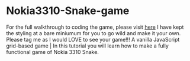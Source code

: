 # Nokia3310-Snake-game
For the full walkthrough to coding the game, please visit [here](https://www.youtube.com/channel/UCOvPKFvyNqzrebxDiSsUgpA)  I have kept the styling at a bare miniumum for you to go wild and make it your own. Please tag me as I would LOVE to see your game!!!  A vanilla JavaScript grid-based game | In this tutorial you will learn how to make a fully functional game of Nokia 3310 Snake.
